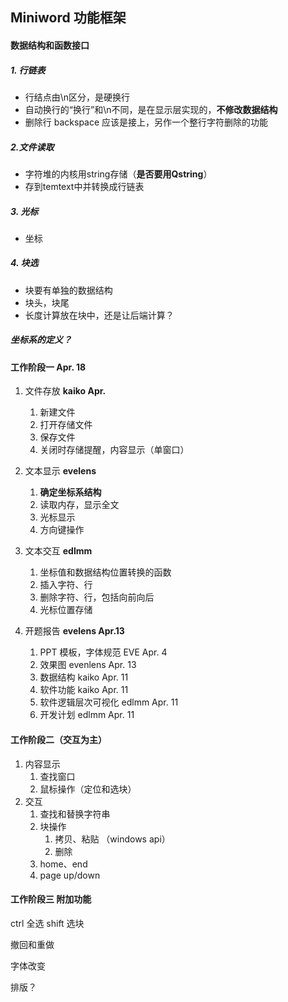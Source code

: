 ## Miniword 功能框架

#### 数据结构和函数接口

##### 1. 行链表

- 行结点由\n区分，是硬换行
- 自动换行的“换行”和\n不同，是在显示层实现的，**不修改数据结构**
- 删除行 backspace 应该是接上，另作一个整行字符删除的功能

##### 2.文件读取

- 字符堆的内核用string存储（**是否要用Qstring**）
- 存到temtext中并转换成行链表

##### 3. 光标

- 坐标

##### 4. 块选

- ​块要有单独的数据结构
- 块头，块尾
- 长度计算放在块中，还是让后端计算？

##### 坐标系的定义？



#### 工作阶段一 Apr. 18

1. 文件存放 **kaiko Apr.** 

      1. 新建文件
      2. 打开存储文件
      3. 保存文件
      4. 关闭时存储提醒，内容显示（单窗口）
2. 文本显示 **evelens**

      1. **确定坐标系结构**
      2. 读取内存，显示全文
      3. 光标显示
      2. 方向键操作

3. 文本交互 **edlmm**
      1. 坐标值和数据结构位置转换的函数
      2. 插入字符、行
      2. 删除字符、行，包括向前向后
      3. 光标位置存储

4. 开题报告 **evelens Apr.13**
      1. PPT 模板，字体规范 EVE  Apr. 4
      2. 效果图 evenlens Apr. 13  
      2. 数据结构 kaiko Apr. 11
      3. 软件功能 kaiko Apr. 11
      4. 软件逻辑层次可视化 edlmm Apr. 11
      5. 开发计划  edlmm Apr. 11

#### 工作阶段二（交互为主）

1. 内容显示
   1. 查找窗口
   2. 鼠标操作（定位和选块）
2. 交互
   1. 查找和替换字符串
   2. 块操作
      1. 拷贝、粘贴 （windows api）
      2. 删除
   3. home、end
   4. page up/down 

#### 工作阶段三 附加功能

ctrl 全选 shift 选块

撤回和重做

字体改变

排版？
